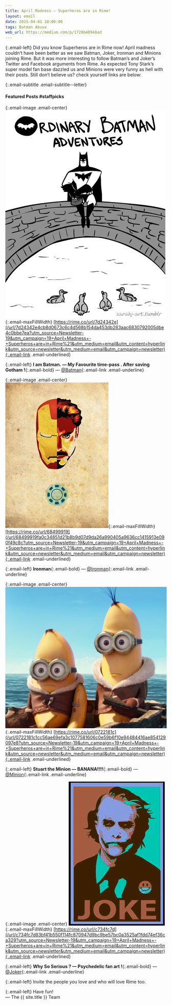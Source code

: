 ```yaml
---
title: April Madness — Superheros are in Rime!
layout: email
date: 2015-04-01 10:00:00
tags: Batman Abuse
web_url: https://medium.com/p/1729b48948ad
---
```


{:.email-left}
Did you know Superheros are in Rime now! April madness couldn’t have been better as we saw Batman, Joker, Ironman and Minions joining Rime. But it was more interesting to follow Batman’s and Joker’s Twitter and Facebook arguments from Rime. As expected Tony Stark’s super model fan base dazzled us and Minions were very funny as hell with their posts. Still don’t believe us? check yourself links are below:

{:.email-subtitle .email-subtitle--letter}
#### Featured Posts #staffpicks

{:.email-image .email-center}
![](/assets/email/04-tumblr_n8tymgiE6B1r1069oo1_500.gif){:.email-maxFillWidth}
<span class="email-caption">[https://rime.co/url/7d24342e](/url/7d24342e4cb8d0673c6c4d568b154da453db283aac6830792005dbe4c0bbe7ea?utm_source=Newsletter-19&utm_campaign=19+April+Madness+-+Superheros+are+in+Rime%21&utm_medium=email&utm_content=hyperlink&utm_source=newsletter&utm_medium=email&utm_campaign=newsletter){:.email-link .email-underlined}</span>

{:.email-left}
**I am Batman. — My Favourite time-pass . After saving Gotham !**{:.email-bold} — [@Batman](/@Batman){:.email-link .email-underline}

{:.email-image .email-center}
![](/assets/email/04-tumblr_nm0yjhPf3p1tb9140o1_400.jpg){:.email-maxFillWidth}
<span class="email-caption">[https://rime.co/url/68499919](/url/68499919fa0c34851d21b8b9d07d9da26a990405a9636cc1415913e090f49c8c?utm_source=Newsletter-19&utm_campaign=19+April+Madness+-+Superheros+are+in+Rime%21&utm_medium=email&utm_content=hyperlink&utm_source=newsletter&utm_medium=email&utm_campaign=newsletter){:.email-link .email-underlined}</span>

{:.email-left}
**Ironman**{:.email-bold} — [@Ironman](/@Ironman){:.email-link .email-underline}

{:.email-image .email-center}
![](/assets/email/04-tumblr_ni6gw35fxB1u6tbmao1_1280.jpg){:.email-maxFillWidth}
<span class="email-caption">[https://rime.co/url/0722181c](/url/0722181c1cc56ae69efa3c1077581606c0e59b6f10e94484416ae854129097e8?utm_source=Newsletter-19&utm_campaign=19+April+Madness+-+Superheros+are+in+Rime%21&utm_medium=email&utm_content=hyperlink&utm_source=newsletter&utm_medium=email&utm_campaign=newsletter){:.email-link .email-underlined}</span>

{:.email-left}
**Stuart the Minion — BANANA!!!!**{:.email-bold} — [@Minion](/@Minion){:.email-link .email-underline}

{:.email-image .email-center}
![](/assets/email/04-tumblr_mt8qit3SbW1shfy4zo1_400.gif){:.email-maxFillWidth}
<span class="email-caption">[https://rime.co/url/c734fc7d](/url/c734fc7d83bf41b550f114fc870947d9bc9be57bc0a3525af1fdd74ef36ca329?utm_source=Newsletter-19&utm_campaign=19+April+Madness+-+Superheros+are+in+Rime%21&utm_medium=email&utm_content=hyperlink&utm_source=newsletter&utm_medium=email&utm_campaign=newsletter){:.email-link .email-underlined}</span>

{:.email-left}
**Why So Serious ? — Psychedelic fan art !**{:.email-bold} — [@Joker](/@Joker){:.email-link .email-underline}

{:.email-left}
Invite the people you love and who will love Rime too.

{:.email-left}
Have fun!<br>
— The {{ site.title }} Team